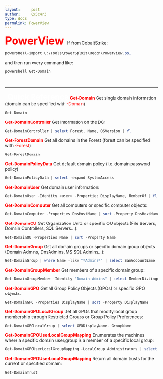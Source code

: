 ```yaml
---
layout:     post
author:     0x5c4r3
type: docs
permalink: PowerView
---
```



<span style="font-size: 35px; color:red"><b>PowerView</b></span>
&nbsp;
If from CobaltStrike:
```powershell
powershell-import C:\Tools\PowerSploit\Recon\PowerView.ps1
```
and then run every command like:
```powershell
powershell Get-Domain
```
&nbsp;

---
&nbsp;
<span style="font-size: 25px; color:white"><b>Quick Reference</b></span>
<span style="color:red"><b>Get-Domain</b></span>
Get single domain information (domain can be specified with <span style="color:red">-Domain</span>)
```powershell
Get-Domain
```
<span style="color:red"><b>Get-DomainController</b></span>
Get information on the DC:
```powershell
Get-DomainController | select Forest, Name, OSVersion | fl
```
<span style="color:red"><b>Get-ForestDomain</b></span>
Get all domains in the Forest (forest can be specified with <span style="color:red">-Forest</span>)
```powershell
Get-ForestDomain
```
<span style="color:red"><b>Get-DomainPolicyData</b></span>
Get default domain policy (i.e. domain password policy)
```powershell
Get-DomainPolicyData | select -expand SystemAccess
```
<span style="color:red"><b>Get-DomainUser</b></span>
Get domain user information:
```powershell
Get-DomainUser -Identity <user> -Properties DisplayName, MemberOf | fl
```
<span style="color:red"><b>Get-DomainComputer</b></span>
Get all computers or specific computer objects:
```powershell
Get-DomainComputer -Properties DnsHostName | sort -Property DnsHostName
```
<span style="color:red"><b>Get-DomainOU</b></span>
Get Organization Units or specific OU objects (File Servers, Domain Controllers, SQL Servers...):
```powershell
Get-DomainOU -Properties Name | sort -Property Name
```
<span style="color:red"><b>Get-DomainGroup</b></span>
Get all domain groups or specific domain group objects (Domain Admins, DnsAdmins, MS SQL Admins...):
```powershell
Get-DomainGroup | where Name -like "*Admins*" | select SamAccountName
```
<span style="color:red"><b>Get-DomainGroupMember</b></span>
Get members of a specific domain group:
```powershell
Get-DomainGroupMember -Identity "Domain Admins" | select MemberDistinguishedName
```
<span style="color:red"><b>Get-DomainGPO</b></span>
Get all Group Policy Objects (GPOs) or specific GPO objects:
```powershell
Get-DomainGPO -Properties DisplayName | sort -Property DisplayName
```
<span style="color:red"><b>Get-DomainGPOLocalGroup</b></span>
Get all GPOs that modify local group membership through Restricted Groups or Group Policy Preferences:
```powershell
Get-DomainGPOLocalGroup | select GPODisplayName, GroupName
```
<span style="color:red"><b>Get-DomainGPOUserLocalGroupMapping</b></span>
Enumerates the machines where a specific domain user/group is a member of a specific local group:
```powershell
Get-DomainGPOUserLocalGroupMapping -LocalGroup Administrators | select ObjectName, GPODisplayName, ContainerName, ComputerName | fl
```
<span style="color:red"><b>Get-DomainGPOUserLocalGroupMapping</b></span>
Return all domain trusts for the current or specified domain:
```powershell
Get-DomainTrust
```
